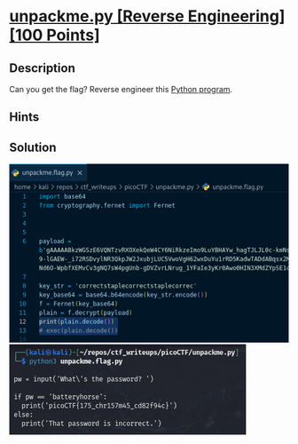 # [unpackme.py [Reverse Engineering] [100 Points]](https://play.picoctf.org/practice/challenge/314?category=3&originalEvent=70&page=1) #

## Description ##
Can you get the flag?
Reverse engineer this [Python program](https://artifacts.picoctf.net/c/49/unpackme.flag.py).

## Hints ##

## Solution ##
![](images/01.png)
![](images/02.png)

